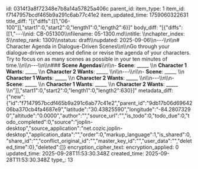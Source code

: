 id: 0314f3a8f72348e7b8a14a57825a406c
parent_id: 
item_type: 1
item_id: f7147957bcdf465b9a291c6ab77c41e2
item_updated_time: 1759060322631
title_diff: "[{\"diffs\":[[1,\"06-100\"]],\"start1\":0,\"start2\":0,\"length1\":0,\"length2\":6}]"
body_diff: "[{\"diffs\":[[1,\"---\\\nid: CB-051300\\\nfilename: 05-1300.md\\\ntitle: \\\nchapter_index: 5\\\nstep_rank: 1300\\\nstatus: draft\\\nupdated: 2025-09-06\\\n---\\\n\\\n# Character Agenda in Dialogue-Driven Scenes\\\n\\\nGo through your dialogue-driven scenes and define or revise the agenda of your characters. Try to focus on as many scenes as possible in your ten minutes of time.\\\n\\\n---\\\n\\\n### **Scene Agendas**\\\n\\\n- **Scene**: _____  \\\n  **Character 1 Wants**: _____  \\\n  **Character 2 Wants**: _____  \\\n\\\n---\\\n\\\n- **Scene**: _____  \\\n  **Character 1 Wants**: _____  \\\n  **Character 2 Wants**: _____  \\\n\\\n---\\\n\\\n- **Scene**: _____  \\\n  **Character 1 Wants**: _____  \\\n  **Character 2 Wants**: _____  \\\n\"]],\"start1\":0,\"start2\":0,\"length1\":0,\"length2\":630}]"
metadata_diff: {"new":{"id":"f7147957bcdf465b9a291c6ab77c41e2","parent_id":"9db17b06d6964206ba370cb4fa4687e9","latitude":"30.43825590","longitude":"-84.28073290","altitude":"0.0000","author":"","source_url":"","is_todo":0,"todo_due":0,"todo_completed":0,"source":"joplin-desktop","source_application":"net.cozic.joplin-desktop","application_data":"","order":0,"markup_language":1,"is_shared":0,"share_id":"","conflict_original_id":"","master_key_id":"","user_data":"","deleted_time":0},"deleted":[]}
encryption_cipher_text: 
encryption_applied: 0
updated_time: 2025-09-28T11:53:30.348Z
created_time: 2025-09-28T11:53:30.348Z
type_: 13